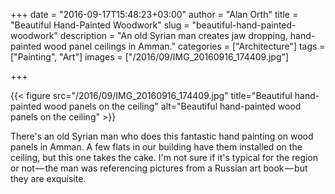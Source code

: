 +++
date = "2016-09-17T15:48:23+03:00"
author = "Alan Orth"
title = "Beautiful Hand-Painted Woodwork"
slug = "beautiful-hand-painted-woodwork"
description = "An old Syrian man creates jaw dropping, hand-painted wood panel ceilings in Amman."
categories = ["Architecture"]
tags = ["Painting", "Art"]
images = ["/2016/09/IMG_20160916_174409.jpg"]

+++

{{< figure src="/2016/09/IMG_20160916_174409.jpg" title="Beautiful hand-painted wood panels on the ceiling" alt="Beautiful hand-painted wood panels on the ceiling" >}}

There's an old Syrian man who does this fantastic hand painting on wood panels in Amman. A few flats in our building have them installed on the ceiling, but this one takes the cake. I'm not sure if it's typical for the region or not — the man was referencing pictures from a Russian art book — but they are exquisite.

<!--more-->
